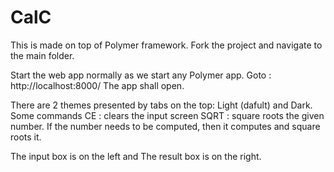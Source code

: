 # CalC

This is made on top of Polymer framework.
Fork the project and navigate to the main folder.

Start the web app normally as we start any Polymer app.
Goto : http://localhost:8000/
The app shall open.

There are 2 themes presented by tabs on the top: Light (dafult) and Dark.
Some commands
CE : clears the input screen
SQRT : square roots the given number. If the number needs to be computed, then it computes and square roots it.

The input box is on the left and The result box is on the right.
